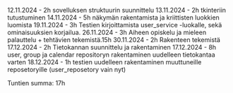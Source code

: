 12.11.2024 - 2h sovelluksen struktuurin suunnittelu
13.11.2024 - 2h tkinteriin tutustuminen
14.11.2024 - 5h näkymän rakentamista ja kriittisten luokkien luomista
19.11.2024 - 3h Testien kirjoittamista user_service -luokalle, sekä ominaisuuksien korjailua.
26.11.2024 - 3h Aiheen opiskelu ja mieleen palauttelu + tehtävien tekemistä.15h
30.11.2024 - 2h Rakenteen tekemistä
17.12.2024 - 2h Tietokannan suunnittelu ja rakentaminen
17.12.2024 - 8h user, group ja calendar repositoryn rakentaminen uudelleen tietokantaa varten
18.12.2024 - 1h testien uudelleen rakentaminen muuttuneille reposetoryille (user_reposetory vain nyt)



Tuntien summa: 17h